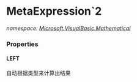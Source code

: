 ﻿# MetaExpression`2
_namespace: <a href="#" onClick="load('/docs/Microsoft.VisualBasic.Mathematical/index.md')">Microsoft.VisualBasic.Mathematical</a>_






### Properties

#### LEFT
自动根据类型来计算出结果
